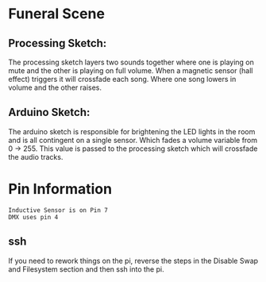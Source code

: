 
# Funeral Scene

## Processing Sketch:

The processing sketch layers two sounds together where one is playing on mute and the other
is playing on full volume. When a magnetic sensor (hall effect) triggers it will crossfade
each song. Where one song lowers in volume and the other raises.

## Arduino Sketch:

The arduino sketch is responsible for brightening the LED lights in the room and is all
contingent on a single sensor. Which fades a volume variable from 0 -> 255. This value
is passed to the processing sketch which will crossfade the audio tracks.

# Pin Information

	Inductive Sensor is on Pin 7
	DMX uses pin 4
	
## ssh
If you need to rework things on the pi, reverse the steps in the Disable Swap and Filesystem section and
then ssh into the pi.  
